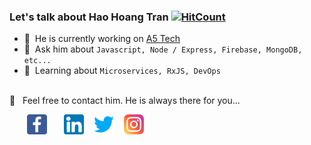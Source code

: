 ### Let's talk about Hao Hoang Tran [![HitCount](http://hits.dwyl.com/haohoangtran/haohoangtran.svg)](http://hits.dwyl.com/haohoangtran/haohoangtran)


- 🔭 &nbsp;He is currently working on [A5 Tech](http://a5tech.vn/)
- 💬 &nbsp;Ask him about `Javascript, Node / Express, Firebase, MongoDB, etc... `
- 📖 &nbsp;Learning about `Microservices, RxJS, DevOps`

<br />
📩 &nbsp; Feel free to contact him. He is always there for you...

&nbsp; &nbsp; &nbsp; &nbsp;[![Facebook](https://raw.githubusercontent.com/haohoangtran/haohoangtran/master/facebook-icon.png)](https://facebook.com/haoht95/)&nbsp; &nbsp; &nbsp; &nbsp;[![LinkedIn](https://raw.githubusercontent.com/haohoangtran/haohoangtran/master/linkedin-icon.png)](https://www.linkedin.com/in/haohoangtran/) &nbsp;&nbsp; [![Twitter](https://raw.githubusercontent.com/haohoangtran/haohoangtran/master/twitter-icon.png)](https://twitter.com/haohoangtran) &nbsp;&nbsp; [![Instagram](https://raw.githubusercontent.com/haohoangtran/haohoangtran/master/instagram-icon.png)](https://www.instagram.com/haohoangtran/)
